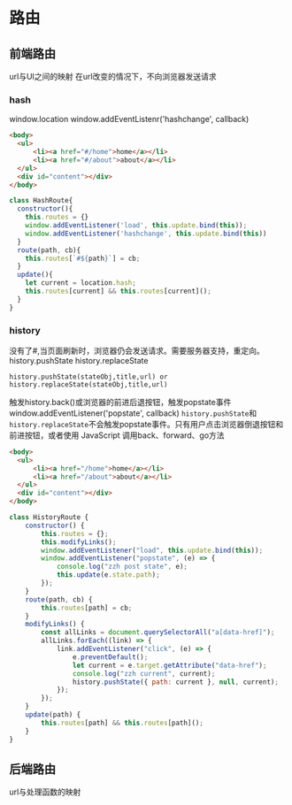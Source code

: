 # 路由

## 前端路由
url与UI之间的映射
在url改变的情况下，不向浏览器发送请求
### hash

window.location
window.addEventListenr('hashchange', callback)

``` html
<body>
  <ul>
      <li><a href="#/home">home</a></li>
      <li><a href="#/about">about</a></li>
  </ul>
  <div id="content"></div>
</body>
```

``` javascript
class HashRoute{
  constructor(){
    this.routes = {}
    window.addEventListener('load', this.update.bind(this));
    window.addEventListener('hashchange', this.update.bind(this))
  }
  route(path, cb){
    this.routes[`#${path}`] = cb;
  }
  update(){
    let current = location.hash;
    this.routes[current] && this.routes[current]();
  }
}
```

### history
没有了#,当页面刷新时，浏览器仍会发送请求。需要服务器支持，重定向。
history.pushState
history.replaceState
```
history.pushState(stateObj,title,url) or history.replaceState(stateObj,title,url)
```
触发history.back()或浏览器的前进后退按钮，触发popstate事件
window.addEventListener('popstate', callback)
`history.pushState`和`history.replaceState`不会触发popstate事件。只有用户点击浏览器倒退按钮和前进按钮，或者使用 JavaScript 调用back、forward、go方法

``` html
<body>
  <ul>
      <li><a href="/home">home</a></li>
      <li><a href="/about">about</a></li>
  </ul>
  <div id="content"></div>
</body>
```

``` javascript
class HistoryRoute {
    constructor() {
        this.routes = {};
        this.modifyLinks();
        window.addEventListener("load", this.update.bind(this));
        window.addEventListener("popstate", (e) => {
            console.log("zzh post state", e);
            this.update(e.state.path);
        });
    }
    route(path, cb) {
        this.routes[path] = cb;
    }
    modifyLinks() {
        const allLinks = document.querySelectorAll("a[data-href]");
        allLinks.forEach((link) => {
            link.addEventListener("click", (e) => {
                e.preventDefault();
                let current = e.target.getAttribute("data-href");
                console.log("zzh current", current);
                history.pushState({ path: current }, null, current);
            });
        });
    }
    update(path) {
        this.routes[path] && this.routes[path]();
    }
}

```

## 后端路由
url与处理函数的映射
